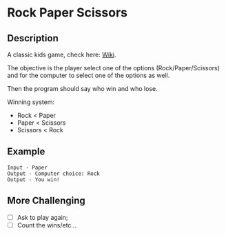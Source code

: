# Rock Paper Scissors

## Description

A classic kids game, check here: [Wiki](https://en.wikipedia.org/wiki/Rock_paper_scissors).

The objective is the player select one of the options (Rock/Paper/Scissors) and for the computer to select one of the options as well.

Then the program should say who win and who lose.

Winning system:

- Rock < Paper
- Paper < Scissors
- Scissors < Rock

## Example

```text
Input - Paper
Output - Computer choice: Rock
Output - You win!
```

## More Challenging

- [ ] Ask to play again;
- [ ] Count the wins/etc...

